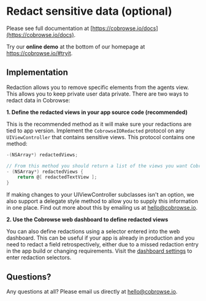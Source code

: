 # Redact sensitive data (optional)

Please see full documentation at [https://cobrowse.io/docs](https://cobrowse.io/docs).

Try our **online demo** at the bottom of our homepage at <https://cobrowse.io/#tryit>.

## Implementation

Redaction allows you to remove specific elements from the agents view. This allows you to keep private user data private. There are two ways to redact data in Cobrowse:

**1. Define the redacted views in your app source code (recommended)**

This is the recommended method as it will make sure your redactions are tied to app version. Implement the `CobrowseIORedacted` protocol on any `UIViewController` that contains sensitive views. This protocol contains one method:

```objective-c
-(NSArray*) redactedViews;

// From this method you should return a list of the views you want Cobrowse to redact, for example:
- (NSArray*) redactedViews {
    return @[ redactedTextView ];
}

```


If making changes to your UIViewController subclasses isn't an option, we also support a delegate style method to allow you to supply this information in one place. Find out more about this by emailing us at [hello@cobrowse.io](hello@cobrowse.io).


**2. Use the Cobrowse web dashboard to define redacted views**

You can also define redactions using a selector entered into the web dashboard. This can be useful if your app is already in production and you need to redact a field retrospectively, either due to a missed redaction entry in the app build or changing requirements. Visit the [dashboard settings](https://cobrowse.io/dashboard/settings/redaction) to enter redaction selectors.

## Questions?
Any questions at all? Please email us directly at [hello@cobrowse.io](mailto:hello@cobrowse.io).
